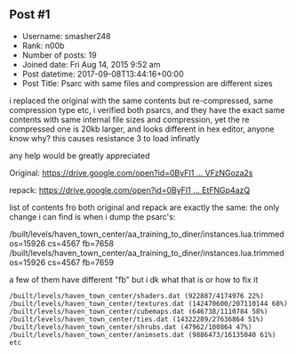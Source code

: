## Post #1
- Username: smasher248
- Rank: n00b
- Number of posts: 19
- Joined date: Fri Aug 14, 2015 9:52 am
- Post datetime: 2017-09-08T13:44:16+00:00
- Post Title: Psarc with same files and compression are different sizes

i replaced the original with the same contents but re-compressed, same compression type etc, i verified both psarcs, and they have the exact same contents with same internal file sizes and compression, yet the re compressed one is 20kb larger, and looks different in hex editor, anyone know why?
this causes resistance 3 to load infinatly

any help would be greatly appreciated 

Original: [https://drive.google.com/open?id=0ByFI1 ... VFzNGoza2s](https://drive.google.com/open?id=0ByFI12GVKGY4R0xuVVFzNGoza2s)

repack: [https://drive.google.com/open?id=0ByFI1 ... EtFNGp4azQ](https://drive.google.com/open?id=0ByFI12GVKGY4bVUwTEtFNGp4azQ)

list of contents fro both original and repack are exactly the same: 
the only change i can find is when i dump the psarc's:

/built/levels/haven_town_center/aa_training_to_diner/instances.lua.trimmed  os=15926 cs=4567 fb=7658
/built/levels/haven_town_center/aa_training_to_diner/instances.lua.trimmed  os=15926 cs=4567 fb=7659

a few of them have different "fb" but i dk what that is or how to fix it

```
/built/levels/haven_town_center/shaders.dat (922887/4174976 22%)
/built/levels/haven_town_center/textures.dat (142470600/207110144 68%)
/built/levels/haven_town_center/cubemaps.dat (646738/1110784 58%)
/built/levels/haven_town_center/ties.dat (14322289/27636864 51%)
/built/levels/haven_town_center/shrubs.dat (47962/100864 47%)
/built/levels/haven_town_center/animsets.dat (9886473/16135040 61%)
etc

```
